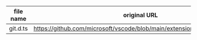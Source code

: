 | file name         | original URL                                                                  |
|-------------------|-------------------------------------------------------------------------------|
| git.d.ts          | https://github.com/microsoft/vscode/blob/main/extensions/git/src/api/git.d.ts |
